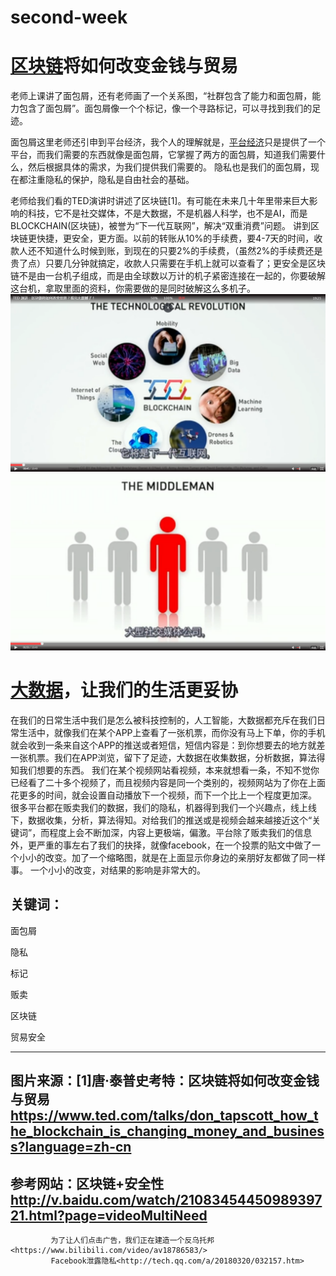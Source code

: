 # second-week
# [区块链](https://baike.baidu.com/item/%E5%8C%BA%E5%9D%97%E9%93%BE/13465666?fr=aladdin)将如何改变金钱与贸易
老师上课讲了面包屑，还有老师画了一个关系图，“社群包含了能力和面包屑，能力包含了面包屑”。面包屑像一个个标记，像一个寻路标记，可以寻找到我们的足迹。 

面包屑这里老师还引申到平台经济，我个人的理解就是，[平台经济](https://baike.baidu.com/item/%E5%B9%B3%E5%8F%B0%E7%BB%8F%E6%B5%8E)只是提供了一个平台，而我们需要的东西就像是面包屑，它掌握了两方的面包屑，知道我们需要什么，然后根据具体的需求，为我们提供我们需要的。 隐私也是我们的面包屑，现在都注重隐私的保护，隐私是自由社会的基础。  

老师给我们看的TED演讲时讲述了区块链[1]。有可能在未来几十年里带来巨大影响的科技，它不是社交媒体，不是大数据，不是机器人科学，也不是AI，而是BLOCKCHAIN(区块链)，被誉为“下一代互联网”，解决“双重消费”问题。
讲到区块链更快捷，更安全，更方面。以前的转账从10%的手续费，要4-7天的时间，收款人还不知道什么时候到账，到现在的只要2%的手续费，（虽然2%的手续费还是贵了点）只要几分钟就搞定，收款人只需要在手机上就可以查看了；更安全是区块链不是由一台机子组成，而是由全球数以万计的机子紧密连接在一起的，你要破解这台机，拿取里面的资料，你需要做的是同时破解这么多机子。
![image](https://github.com/chenjaipeng/second-week/blob/master/image/5523748886%40chatroom_1551871423577_45.png?raw=true)
![image](https://github.com/chenjaipeng/second-week/blob/master/image/5523748886%40chatroom_1551871323432_60.png?raw=true)
# [大数据](https://baike.baidu.com/item/%E5%A4%A7%E6%95%B0%E6%8D%AE/1356941)，让我们的生活更妥协
在我们的日常生活中我们是怎么被科技控制的，人工智能，大数据都充斥在我们日常生活中，就像我们在某个APP上查看了一张机票，而你没有马上下单，你的手机就会收到一条来自这个APP的推送或者短信，短信内容是：到你想要去的地方就差一张机票。我们在APP浏览，留下了足迹，大数据在收集数据，分析数据，算法得知我们想要的东西。
我们在某个视频网站看视频，本来就想看一条，不知不觉你已经看了二十多个视频了，而且视频内容是同一个类别的，视频网站为了你在上面花更多的时间，就会设置自动播放下一个视频，而下一个比上一个程度更加深。
很多平台都在贩卖我们的数据，我们的隐私，机器得到我们一个兴趣点，线上线下，数据收集，分析，算法得知。对给我们的推送或是视频会越来越接近这个“关键词”，而程度上会不断加深，内容上更极端，偏激。平台除了贩卖我们的信息外，更严重的事左右了我们的抉择，就像facebook，在一个投票的贴文中做了一个小小的改变。加了一个缩略图，就是在上面显示你身边的亲朋好友都做了同一样事。
一个小小的改变，对结果的影响是非常大的。
## 关键词：
   面包屑
   
   隐私
   
   标记
   
   贩卖
   
   区块链   
   
   贸易安全
***
## 图片来源：[1]唐·泰普史考特：区块链将如何改变金钱与贸易<https://www.ted.com/talks/don_tapscott_how_the_blockchain_is_changing_money_and_business?language=zh-cn>
## 参考网站：区块链+安全性<http://v.baidu.com/watch/2108345445098939721.html?page=videoMultiNeed>  
             为了让人们点击广告，我们正在建造一个反乌托邦<https://www.bilibili.com/video/av18786583/>  
			 Facebook泄露隐私<http://tech.qq.com/a/20180320/032157.htm>


			  